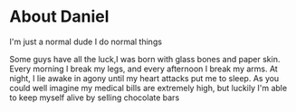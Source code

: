 


# About Daniel
I'm just a normal dude
I do normal things

Some guys have all the luck,I was born with glass bones and paper skin. Every morning I break my legs, and every afternoon I break my arms. At night, I lie awake in agony until my heart attacks put me to sleep. As you could well imagine my medical bills are extremely high, but luckily I'm able to keep myself alive by selling chocolate bars